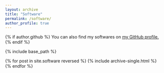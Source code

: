 ```yaml
---
layout: archive
title: "Software"
permalink: /software/
author_profile: true
---
```


{% if author.github %}
  You can also find my softwares on <u><a href="https://github.com/{{author.github}}">my GitHub profile</a>.</u>
{% endif %}

{% include base_path %}

{% for post in site.software reversed %}
  {% include archive-single.html %}
{% endfor %}
